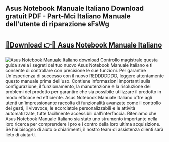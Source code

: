 ## Asus Notebook Manuale Italiano Download gratuit PDF - Part-Mci Italiano Manuale dell'utente di riparazione sFsWg

# <h2><a href="http://dfgwqq.blite.top/?on=Asus+Notebook+Manuale+Italiano">🔗Download 👉🔴 Asus Notebook Manuale Italiano</a></h2>

[![Asus Notebook Manuale Italiano download](https://i.imgur.com/lujVjoI.png)](http://dfgwqq.blite.top/?on=Asus+Notebook+Manuale+Italiano)
Controllo magistrale questa guida svela i segreti del tuo nuovo Asus Notebook Manuale Italiano e ti consente di controllare con precisione le sue funzioni. Per garantire Un'esperienza di successo con il nuovo REDDDDDDD, leggere attentamente questo manuale prima dell'uso. Contiene informazioni importanti sulla configurazione, il funzionamento, la manutenzione e la risoluzione dei problemi del prodotto per garantire che sia possibile utilizzare il prodotto in modo efficace ed efficiente. Asus Notebook Manuale Italiano offre agli utenti un'impressionante raccolta di funzionalità avanzate come il controllo dei gesti, il vivavoce, le scorciatoie personalizzabili e le attività automatizzate, tutte facilmente accessibili dall'interfaccia. Riteniamo che Asus Notebook Manuale Italiano sia stato uno strumento importante nella loro ricerca per comprendere i pro e i contro della loro ultima acquisizione. Se hai bisogno di aiuto o chiarimenti, il nostro team di assistenza clienti sarà lieto di aiutarti.
